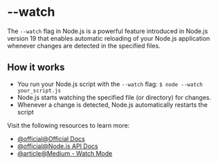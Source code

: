 # --watch

The `--watch` flag in Node.js is a powerful feature introduced in Node.js version 19 that enables automatic reloading of your Node.js application whenever changes are detected in the specified files.

## How it works

- You run your Node.js script with the `--watch` flag: `$ node --watch your_script.js`
- Node.js starts watching the specified file (or directory) for changes.
- Whenever a change is detected, Node.js automatically restarts the script

Visit the following resources to learn more:

- [@official@Official Docs](https://nodejs.org/api/cli.html)
- [@official@Node.js API Docs](https://nodejs.org/api/cli.html#--watch)
- [@article@Medium - Watch Mode](https://medium.com/@khaled.smq/built-in-nodejs-watch-mode-52ffadaec8a8)
